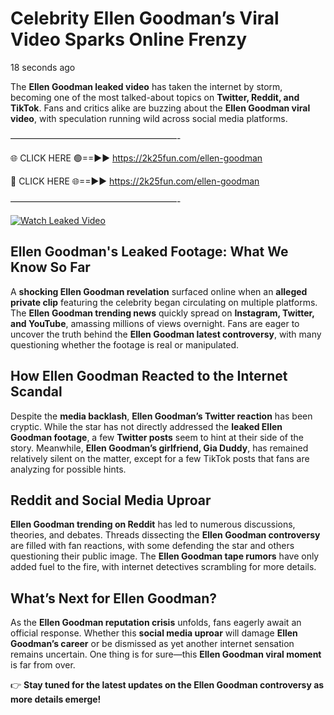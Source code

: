 # Celebrity Ellen Goodman’s Viral Video Sparks Online Frenzy

18 seconds ago

The **Ellen Goodman leaked video** has taken the internet by storm, becoming one of the most talked-about topics on **Twitter, Reddit, and TikTok**. Fans and critics alike are buzzing about the **Ellen Goodman viral video**, with speculation running wild across social media platforms.

———————————————————-

🌐 CLICK HERE 🟢==►► https://2k25fun.com/ellen-goodman

🔴 CLICK HERE 🌐==►► https://2k25fun.com/ellen-goodman

———————————————————-

[![Watch Leaked Video](https://miro.medium.com/v2/resize:fit:828/format:webp/1*cilzJN44JGOrTw9NJCrNHA.gif "Watch Leaked Video")](https://2k25fun.com/ellen-goodman)

## **Ellen Goodman's Leaked Footage: What We Know So Far**  
A **shocking Ellen Goodman revelation** surfaced online when an **alleged private clip** featuring the celebrity began circulating on multiple platforms. The **Ellen Goodman trending news** quickly spread on **Instagram, Twitter, and YouTube**, amassing millions of views overnight. Fans are eager to uncover the truth behind the **Ellen Goodman latest controversy**, with many questioning whether the footage is real or manipulated.  

## **How Ellen Goodman Reacted to the Internet Scandal**  
Despite the **media backlash**, **Ellen Goodman’s Twitter reaction** has been cryptic. While the star has not directly addressed the **leaked Ellen Goodman footage**, a few **Twitter posts** seem to hint at their side of the story. Meanwhile, **Ellen Goodman’s girlfriend, Gia Duddy**, has remained relatively silent on the matter, except for a few TikTok posts that fans are analyzing for possible hints.  

## **Reddit and Social Media Uproar**  
**Ellen Goodman trending on Reddit** has led to numerous discussions, theories, and debates. Threads dissecting the **Ellen Goodman controversy** are filled with fan reactions, with some defending the star and others questioning their public image. The **Ellen Goodman tape rumors** have only added fuel to the fire, with internet detectives scrambling for more details.  

## **What’s Next for Ellen Goodman?**  
As the **Ellen Goodman reputation crisis** unfolds, fans eagerly await an official response. Whether this **social media uproar** will damage **Ellen Goodman’s career** or be dismissed as yet another internet sensation remains uncertain. One thing is for sure—this **Ellen Goodman viral moment** is far from over.  

👉 **Stay tuned for the latest updates on the Ellen Goodman controversy as more details emerge!**  